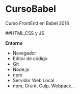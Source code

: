 # CursoBabel
Curso FrontEnd en Babel 2018

##HTML,CSS y JS

<b>Entorno</b>

- Navegador
- Editor de código
- Git
- Node.js
- npm
- Servidor Web Local
- npm, Grunt, Gulp, Webpack...